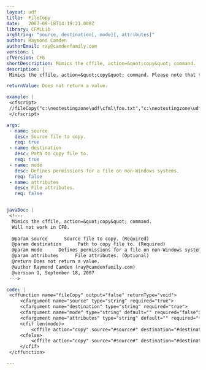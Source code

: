 ```yaml
---
layout: udf
title:  FileCopy
date:   2007-09-18T14:19:21.000Z
library: CFMLLib
argString: "source, destination[, mode][, attributes]"
author: Raymond Camden
authorEmail: ray@camdenfamily.com
version: 1
cfVersion: CF6
shortDescription: Mimics the cffile, action=&quot;copy&quot; command.
description: |
 Mimics the cffile, action=&quot;copy&quot; command. Please note that this function will not work in ColdFusion 8 as it is a built in function.

returnValue: Does not return a value.

example: |
 <cfscript>
 //fileCopy("c:\neotestingzone\udf\cfml\foo.txt","c:\neotestingzone\udf\cfml\foo2.txt");
 </cfscript>

args:
 - name: source
   desc: Source file to copy.
   req: true
 - name: destination
   desc: Path to copy file to.
   req: true
 - name: mode
   desc: Defines permissions for a file on non-Windows systems.
   req: false
 - name: attributes
   desc: File attributes.
   req: false


javaDoc: |
 <!---
  Mimics the cffile, action=&quot;copy&quot; command.
  Will not work in CF8.
  
  @param source      Source file to copy. (Required)
  @param destination      Path to copy file to. (Required)
  @param mode      Defines permissions for a file on non-Windows systems. (Optional)
  @param attributes      File attributes. (Optional)
  @return Does not return a value. 
  @author Raymond Camden (ray@camdenfamily.com) 
  @version 1, September 18, 2007 
 --->

code: |
 <cffunction name="fileCopy" output="false" returnType="void">
     <cfargument name="source" type="string" required="true">
     <cfargument name="destination" type="string" required="true">
     <cfargument name="mode" type="string" default="" required="false">
     <cfargument name="attributes" type="string" default="" required="false">
     <cfif len(mode)>
         <cffile action="copy" source="#source#" destination="#destination#" mode="#mode#">
     <cfelse>
         <cffile action="copy" source="#source#" destination="#destination#" attributes="#attributes#">
     </cfif>
 </cffunction>

---
```


